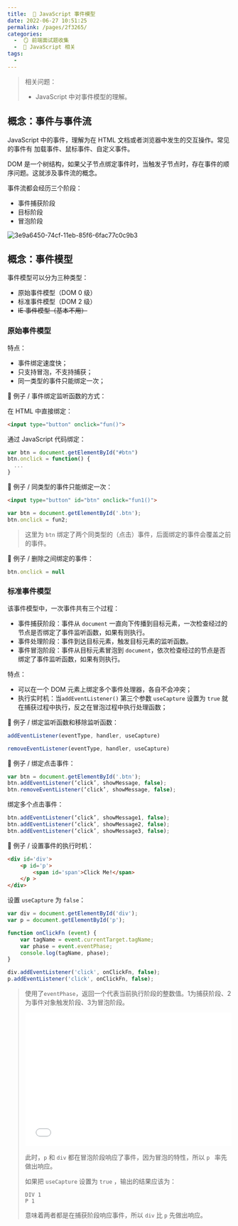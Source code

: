 ```yaml
---
title:  🍎 JavaScript 事件模型
date: 2022-06-27 10:51:25
permalink: /pages/2f3265/
categories:
  -  🪞 前端面试题收集
  -  🗾 JavaScript 相关
tags:
  - 
---
```

> 相关问题：
>
> + JavaScript 中对事件模型的理解。

## 概念：事件与事件流

JavaScript 中的事件，理解为在 HTML 文档或者浏览器中发生的交互操作。常见的事件有 加载事件、鼠标事件、自定义事件。

DOM 是一个树结构，如果父子节点绑定事件时，当触发子节点时，存在事件的顺序问题。这就涉及事件流的概念。

事件流都会经历三个阶段：

+ 事件捕获阶段
+ 目标阶段
+ 冒泡阶段

![3e9a6450-74cf-11eb-85f6-6fac77c0c9b3](https://cdn.jsdelivr.net/gh/simon1uo/image-flow@master/image/HwJ7cy.png)



## 概念：事件模型

事件模型可以分为三种类型：

+ 原始事件模型（DOM 0 级）
+ 标准事件模型（DOM 2 级）
+ ~~IE 事件模型（基本不用）~~

### 原始事件模型

特点：

+ 事件绑定速度快；
+ 只支持冒泡，不支持捕获；
+ 同一类型的事件只能绑定一次；



🌰 例子 / 事件绑定监听函数的方式：

在 HTML 中直接绑定：

```html
<input type="button" onclick="fun()">
```

通过 JavaScript 代码绑定：

```js
var btn = document.getElementById("#btn")
btn.onclick = function() {
  ...
}
```



🌰 例子 / 同类型的事件只能绑定一次：

```html
<input type="button" id="btn" onclick="fun1()">
```

```js
var btn = document.getElementById('.btn');
btn.onclick = fun2;
```

> 这里为 `btn` 绑定了两个同类型的（点击）事件，后面绑定的事件会覆盖之前的事件。

🌰 例子 / 删除之间绑定的事件：

```js
btn.onclick = null
```





### 标准事件模型

该事件模型中，一次事件共有三个过程：

+ 事件捕获阶段：事件从 `document` 一直向下传播到目标元素，一次检查经过的节点是否绑定了事件监听函数，如果有则执行。
+ 事件处理阶段：事件到达目标元素，触发目标元素的监听函数。
+ 事件冒泡阶段：事件从目标元素冒泡到 `document`，依次检查经过的节点是否绑定了事件监听函数，如果有则执行。

特点：

+ 可以在一个 DOM 元素上绑定多个事件处理器，各自不会冲突；
+ 执行实时机：当`addEventListener()` 第三个参数 `useCapture` 设置为 `true` 就在捕获过程中执行，反之在冒泡过程中执行处理函数；



🌰 例子 / 绑定监听函数和移除监听函数：

```js
addEventListener(eventType, handler, useCapture)
```

```js
removeEventListener(eventType, handler, useCapture)
```



🌰 例子 / 绑定点击事件：

```js
var btn = document.getElementById('.btn');
btn.addEventListener(‘click’, showMessage, false);
btn.removeEventListener(‘click’, showMessage, false);
```

绑定多个点击事件：

```js
btn.addEventListener(‘click’, showMessage1, false);
btn.addEventListener(‘click’, showMessage2, false);
btn.addEventListener(‘click’, showMessage3, false);
```



🌰 例子 / 设置事件的执行时机：

```html
<div id='div'>
    <p id='p'>
        <span id='span'>Click Me!</span>
    </p >
</div>
```

设置 `useCapture` 为 `false`：

```js
var div = document.getElementById('div');
var p = document.getElementById('p');

function onClickFn (event) {
    var tagName = event.currentTarget.tagName;
    var phase = event.eventPhase;
    console.log(tagName, phase);
}

div.addEventListener('click', onClickFn, false);
p.addEventListener('click', onClickFn, false);
```

> 使用了`eventPhase`，返回一个代表当前执行阶段的整数值。1为捕获阶段、2为事件对象触发阶段、3为冒泡阶段。
>
> <iframe width="100%" height="300" src="//jsfiddle.net/simon1uo/30Lwzf7j/embedded/js,html,result/" allowfullscreen="allowfullscreen" allowpaymentrequest frameborder="0"></iframe>
>
> 此时，`p` 和 `div` 都在冒泡阶段响应了事件，因为冒泡的特性，所以 `p ` 率先做出响应。
>
> 如果把 `useCapture` 设置为 `true` ，输出的结果应该为：
>
> ```
> DIV 1
> P 1
> ```
>
> 意味着两者都是在捕获阶段响应事件，所以 `div` 比 `p` 先做出响应。

